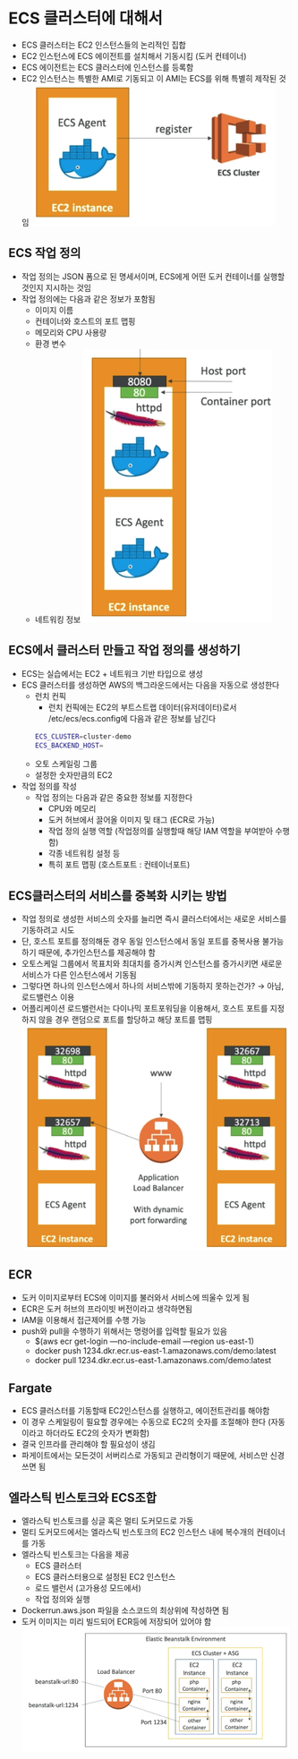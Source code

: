 # ECS 클러스터에 대해서

- ECS 클러스터는 EC2 인스턴스들의 논리적인 집합
- EC2 인스턴스에 ECS 에이전트를 설치해서 기동시킴 (도커 컨테이너)
- ECS 에이전트는 ECS 클러스터에 인스턴스를 등록함
- EC2 인스턴스는 특별한 AMI로 기동되고 이 AMI는 ECS를 위해 특별히 제작된 것임
  ![images/ecs/1.png](images/ecs/1.png)

## ECS 작업 정의

- 작업 정의는 JSON 폼으로 된 명세서이며, ECS에게 어떤 도커 컨테이너를 실행할것인지 지시하는 것임
- 작업 정의에는 다음과 같은 정보가 포함됨
  - 이미지 이름
  - 컨테이너와 호스트의 포트 맵핑
  - 메모리와 CPU 사용량
  - 환경 변수
  - 네트워킹 정보
    ![images/ecs/2.png](images/ecs/2.png)

## ECS에서 클러스터 만들고 작업 정의를 생성하기

- ECS는 실습에서는 EC2 + 네트워크 기반 타입으로 생성
- ECS 클러스터를 생성하면 AWS의 백그라운드에서는 다음을 자동으로 생성한다
  - 런치 컨픽
    - 런치 컨픽에는 EC2의 부트스트랩 데이터(유저데이터)로서 /etc/ecs/ecs.config에 다음과 같은 정보를 남긴다
    ```bash
    ECS_CLUSTER=cluster-demo
    ECS_BACKEND_HOST=
    ```
  - 오토 스케일링 그룹
  - 설정한 숫자만큼의 EC2
- 작업 정의를 작성
  - 작업 정의는 다음과 같은 중요한 정보를 지정한다
    - CPU와 메모리
    - 도커 허브에서 끌어올 이미지 및 태그 (ECR로 가능)
    - 작업 정의 실행 역할 (작업정의를 실행할때 해당 IAM 역할을 부여받아 수행함)
    - 각종 네트워킹 설정 등
    - 특히 포트 맵핑 (호스트포트 : 컨테이너포트)

## ECS클러스터의 서비스를 중복화 시키는 방법

- 작업 정의로 생성한 서비스의 숫자를 늘리면 즉시 클러스터에서는 새로운 서비스를 기동하려고 시도
- 단, 호스트 포트를 정의해둔 경우 동일 인스턴스에서 동일 포트를 중복사용 불가능하기 때문에, 추가인스턴스를 제공해야 함
- 오토스케일 그룹에서 목표치와 최대치를 증가시켜 인스턴스를 증가시키면 새로운 서비스가 다른 인스턴스에서 기동됨
- 그렇다면 하나의 인스턴스에서 하나의 서비스밖에 기동하지 못하는건가? → 아님, 로드밸런스 이용
- 어플리케이션 로드밸런서는 다이나믹 포트포워딩을 이용해서, 호스트 포트를 지정하지 않을 경우 랜덤으로 포트를 할당하고 해당 포트를 맵핑
  ![images/ecs/3.png](images/ecs/3.png)

## ECR

- 도커 이미지로부터 ECS에 이미지를 불러와서 서비스에 띄울수 있게 됨
- ECR은 도커 허브의 프라이빗 버전이라고 생각하면됨
- IAM을 이용해서 접근제어를 수행 가능
- push와 pull을 수행하기 위해서는 명령어를 입력할 필요가 있음
  - $(aws ecr get-login —no-include-email —region us-east-1)
  - docker push 1234.dkr.ecr.us-east-1.amazonaws.com/demo:latest
  - docker pull 1234.dkr.ecr.us-east-1.amazonaws.com/demo:latest

## Fargate

- ECS 클러스터를 기동할때 EC2인스턴스를 실행하고, 에이전트관리를 해야함
- 이 경우 스케일링이 필요할 경우에는 수동으로 EC2의 숫자를 조절해야 한다 (자동이라고 하더라도 EC2의 숫자가 변화함)
- 결국 인프라를 관리해야 할 필요성이 생김
- 파게이트에서는 모든것이 서버리스로 가동되고 관리형이기 때문에, 서비스만 신경쓰면 됨

## 엘라스틱 빈스토크와 ECS조합

- 엘라스틱 빈스토크를 싱글 혹은 멀티 도커모드로 가동
- 멀티 도커모드에서는 엘라스틱 빈스토크의 EC2 인스턴스 내에 복수개의 컨테이너를 가동
- 엘라스틱 빈스토크는 다음을 제공
  - ECS 클러스터
  - ECS 클러스터용으로 설정된 EC2 인스턴스
  - 로드 밸런서 (고가용성 모드에서)
  - 작업 정의와 실행
- Dockerrun.aws.json 파일을 소스코드의 최상위에 작성하면 됨
- 도커 이미지는 미리 빌드되어 ECR등에 저장되어 있어야 함
  ![images/ecs/4.png](images/ecs/4.png)
